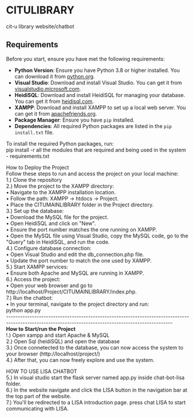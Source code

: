 # CITULIBRARY
cit-u library website/chatbot

## Requirements

Before you start, ensure you have met the following requirements:<br>
- **Python Version**: Ensure you have Python 3.8 or higher installed. You can download it from [python.org](https://www.python.org/downloads/).<br>
- **Visual Studio**: Download and install Visual Studio. You can get it from [visualstudio.microsoft.com](https://visualstudio.microsoft.com/).<br>
- **HeidiSQL**: Download and install HeidiSQL for managing your database. You can get it from [heidisql.com](https://www.heidisql.com/download.php).<br>
- **XAMPP**: Download and install XAMPP to set up a local web server. You can get it from [apachefriends.org](https://www.apachefriends.org/index.html).<br>
- **Package Manager**: Ensure you have `pip` installed.<br>
- **Dependencies**: All required Python packages are listed in the `pip install.txt` file.<br>

To install the required Python packages, run:<br>
pip install -r all the modules that are required and being used in the system - requirements.txt<br>


How to Deploy the Project<br>
Follow these steps to run and access the project on your local machine:<br>
1.)	Clone the repository<br>
2.)	Move the project to the XAMPP directory:<br>
    •	Navigate to the XAMPP installation location.<br>
    •	Follow the path: XAMPP -> htdocs -> Project.<br>
    •	Place the CITUMAINLIBRARY folder in the Project directory.<br>
3.)	Set up the database:<br>
    •	Download the MySQL file for the project.<br>
    •	Open HeidiSQL and click on "New".<br>
    •	Ensure the port number matches the one running on XAMPP.<br>
    •	Open the MySQL file using Visual Studio, copy the MySQL code, go to the "Query" tab in HeidiSQL, and run the code.<br>
4.)	Configure database connection:<br>
    •	Open Visual Studio and edit the db_connection.php file.<br>
    •	Update the port number to match the one used by XAMPP.<br>
5.) Start XAMPP services:<br>
    •	Ensure both Apache and MySQL are running in XAMPP.<br>
6.) Access the project:<br>
    •	Open your web browser and go to http://localhost/Project/CITUMAINLIBRARY/index.php.<br>
7.)  Run the chatbot:<br>
    •	In your terminal, navigate to the project directory and run:<br>
     python app.py<br>
-----------------------------------------------------------------------------------------------------------------------------------------------------<br>
<b>How to Start/run the Project<br></b>
!.) Open xampp and start Apache & MySQL<br>
2.) Open Sql (heidiSQL) and open the database<br>
3.) Once connetected to the database, you can now access the system to your browser (http://localhost/project/)<br>
4.) After that, you can now freely explore and use the system.<br>

HOW TO USE LISA CHATBOT<br>
5.) In visual studio start the flask server named app.py inside chat-bot-lisa folder.<br>
6.) In the website navigate and click the LISA button in the navigation bar at the top part of the website.<br>
7.) You'll be redirected to a LISA introduction page. press chat LISA to start communicating with LISA.<br>
